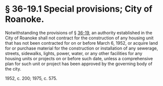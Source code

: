 # § 36-19.1 Special provisions; City of Roanoke.

<p>Notwithstanding the provisions of § <a href='/vacode/36-19/'>36-19</a>, an authority established in the City of Roanoke shall not contract for the construction of any housing unit that has not been contracted for on or before March 6, 1952, or acquire land for or purchase material for the construction or installation of any sewerage, streets, sidewalks, lights, power, water, or any other facilities for any housing units or projects on or before such date, unless a comprehensive plan for such unit or project has been approved by the governing body of the city.</p><p>1952, c. 200; 1975, c. 575.</p>